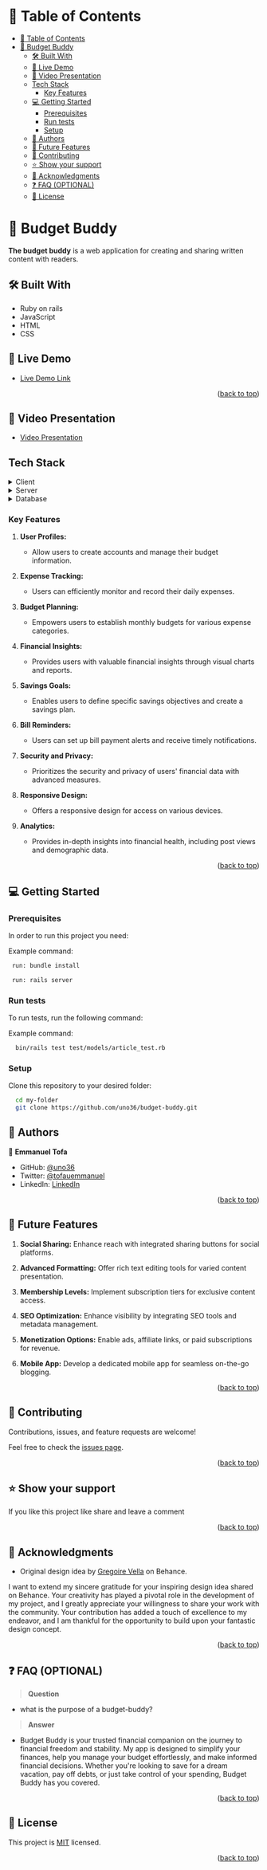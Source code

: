 # 📗 Table of Contents

- [📗 Table of Contents](#-table-of-contents)
- [📖 Budget Buddy ](#-budget-buddy-)
  - [🛠 Built With ](#-built-with-)
  - [🚀 Live Demo ](#-live-demo-)
  - [🔭 Video Presentation ](#-video-presentation-)
  - [Tech Stack ](#tech-stack-)
    - [Key Features ](#key-features-)
  - [💻 Getting Started ](#-getting-started-)
    - [Prerequisites](#prerequisites)
    - [Run tests](#run-tests)
    - [Setup](#setup)
  - [👥 Authors ](#-authors-)
  - [🔭 Future Features ](#-future-features-)
  - [🤝 Contributing ](#-contributing-)
  - [⭐️ Show your support ](#️-show-your-support-)
  - [🙏 Acknowledgments ](#-acknowledgments-)
  - [❓ FAQ (OPTIONAL) ](#-faq-optional-)
  - [📝 License ](#-license-)

<!-- PROJECT DESCRIPTION -->

# 📖 Budget Buddy <a name="about-project"></a>

**The budget buddy** is a web application for creating and sharing written content with readers.

## 🛠 Built With <a name="built-with"></a>

- Ruby on rails
- JavaScript
- HTML 
- CSS

## 🚀 Live Demo <a name="live-demo"></a>

- [Live Demo Link](https://budgetapp-rvwq.onrender.com)

<p align="right">(<a href="#readme-top">back to top</a>)</p>

## 🔭 Video Presentation <a name="video"></a>

- [Video Presentation](https://www.loom.com/share/cccc490f533d423db04bad56830e72c7?sid=aed07c54-a87e-4e78-bce1-54391461d6ca)

## Tech Stack <a name="tech-stack"></a>

<details>
  <summary>Client</summary>
  <ul>
    <li><a href="https://ruby.org/">Ruby</a></li>
  </ul>
</details>
<details>
  <summary>Server</summary>
  <ul>
    <li><a href="https://rubyonrails.org/">Ruby on Rails</a></li>
  </ul>
</details>

<details>
<summary>Database</summary>
  <ul>
    <li><a href="https://www.postgresql.org/">PostgreSQL</a></li>
  </ul>
</details>

### Key Features <a name="key-features"></a>

1. **User Profiles:**
   - Allow users to create accounts and manage their budget information.

2. **Expense Tracking:**
   - Users can efficiently monitor and record their daily expenses.
   
3. **Budget Planning:**
   - Empowers users to establish monthly budgets for various expense categories.
   
4. **Financial Insights:**
   - Provides users with valuable financial insights through visual charts and reports.
   
5. **Savings Goals:**
   - Enables users to define specific savings objectives and create a savings plan.
   
6. **Bill Reminders:**
   - Users can set up bill payment alerts and receive timely notifications.
   
7. **Security and Privacy:**
   - Prioritizes the security and privacy of users' financial data with advanced measures.
   
8. **Responsive Design:**
   - Offers a responsive design for access on various devices.
   
9. **Analytics:**
   - Provides in-depth insights into financial health, including post views and demographic data.

<p align="right">(<a href="#readme-top">back to top</a>)</p>

## 💻 Getting Started <a name="getting-started"></a>

### Prerequisites

In order to run this project you need:


Example command:

```sh
 run: bundle install 

 run: rails server
```

### Run tests

To run tests, run the following command:


Example command:

```sh
  bin/rails test test/models/article_test.rb
```

 

### Setup

Clone this repository to your desired folder:


```sh
  cd my-folder
  git clone https://github.com/uno36/budget-buddy.git
```

<!-- AUTHORS -->

## 👥 Authors <a name="authors"></a>


👤 **Emmanuel Tofa**

- GitHub: [@uno36](https://github.com/uno36)
- Twitter: [@tofauemmanuel](https://twitter.com/tofauemmanuel)
- LinkedIn: [LinkedIn](https://www.linkedin.com/in/emmanuel-tofa-673b2516a/)

<p align="right">(<a href="#readme-top">back to top</a>)</p>

<!-- FUTURE FEATURES -->

## 🔭 Future Features <a name="future-features"></a>

1. **Social Sharing:** Enhance reach with integrated sharing buttons for social platforms.

2. **Advanced Formatting:** Offer rich text editing tools for varied content presentation.

3. **Membership Levels:** Implement subscription tiers for exclusive content access.

4. **SEO Optimization:** Enhance visibility by integrating SEO tools and metadata management.

5. **Monetization Options:** Enable ads, affiliate links, or paid subscriptions for revenue.

6. **Mobile App:** Develop a dedicated mobile app for seamless on-the-go blogging.

<p align="right">(<a href="#readme-top">back to top</a>)</p>

<!-- CONTRIBUTING -->

## 🤝 Contributing <a name="contributing"></a>

Contributions, issues, and feature requests are welcome!

Feel free to check the [issues page](../../issues/).

<p align="right">(<a href="#readme-top">back to top</a>)</p>

<!-- SUPPORT -->

## ⭐️ Show your support <a name="support"></a>

If you like this project like share and leave a comment

<p align="right">(<a href="#readme-top">back to top</a>)</p>

<!-- ACKNOWLEDGEMENTS -->

## 🙏 Acknowledgments <a name="acknowledgements"></a>

- Original design idea by [Gregoire Vella](link-to-Gregoire-Vella-Behance-profile) on Behance.


I want to extend my sincere gratitude for your inspiring design idea shared on Behance. Your creativity has played a pivotal role in the development of my project, and I greatly appreciate your willingness to share your work with the community. Your contribution has added a touch of excellence to my endeavor, and I am thankful for the opportunity to build upon your fantastic design concept.

<p align="right">(<a href="#readme-top">back to top</a>)</p>

<!-- FAQ (optional) -->

## ❓ FAQ (OPTIONAL) <a name="faq"></a>

> **Question**

- what is the purpose of a budget-buddy?

> **Answer**

- Budget Buddy is your trusted financial companion on the journey to financial freedom and stability. My app is designed to simplify your finances, help you manage your budget effortlessly, and make informed financial decisions. Whether you're looking to save for a dream vacation, pay off debts, or just take control of your spending, Budget Buddy has you covered.



<p align="right">(<a href="#readme-top">back to top</a>)</p>

<!-- LICENSE -->

## 📝 License <a name="license"></a>

This project is [MIT](LICENSE) licensed.


<p align="right">(<a href="#readme-top">back to top</a>)</p>